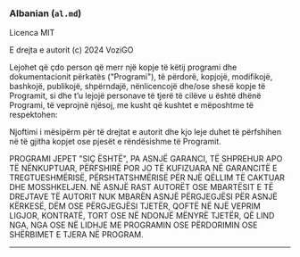 ### Albanian (`al.md`)

Licenca MIT

E drejta e autorit (c) 2024 VoziGO

Lejohet që çdo person që merr një kopje të këtij programi dhe dokumentacionit përkatës ("Programi"), të përdorë, kopjojë, modifikojë, bashkojë, publikojë, shpërndajë, nënlicencojë dhe/ose shesë kopje të Programit, si dhe t’u lejojë personave të tjerë të cilëve u është dhënë Programi, të veprojnë njësoj, me kusht që kushtet e mëposhtme të respektohen:

Njoftimi i mësipërm për të drejtat e autorit dhe kjo leje duhet të përfshihen në të gjitha kopjet ose pjesët e rëndësishme të Programit.

PROGRAMI JEPET "SIÇ ËSHTË", PA ASNJË GARANCI, TË SHPREHUR APO TË NËNKUPTUAR, PËRFSHIRË POR JO TË KUFIZUARA NË GARANCITË E TREGTUESHMËRISË, PËRSHTATSHMËRISË PËR NJË QËLLIM TË CAKTUAR DHE MOSSHKELJEN. NË ASNJË RAST AUTORËT OSE MBARTËSIT E TË DREJTAVE TË AUTORIT NUK MBARËN ASNJË PËRGJEGJËSI PËR ASNJË KËRKESË, DËM OSE PËRGJEGJËSI TJETËR, QOFTË NË NJË VEPRIM LIGJOR, KONTRATË, TORT OSE NË NDONJË MËNYRË TJETËR, QË LIND NGA, NGA OSE NË LIDHJE ME PROGRAMIN OSE PËRDORIMIN OSE SHËRBIMET E TJERA NË PROGRAM.

--- 

